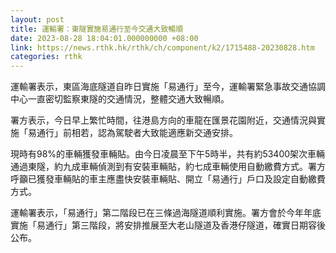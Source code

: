 ```yaml
---
layout: post
title: 運輸署：東隧實施易通行至今交通大致暢順
date: 2023-08-28 18:04:01.000000000 +08:00
link: https://news.rthk.hk/rthk/ch/component/k2/1715488-20230828.htm
categories: rthk
---
```


運輸署表示，東區海底隧道自昨日實施「易通行」至今，運輸署緊急事故交通協調中心一直密切監察東隧的交通情況，整體交通大致暢順。

署方表示，今日早上繁忙時間，往港島方向的車龍在匯景花園附近，交通情況與實施「易通行」前相若，認為駕駛者大致能適應新交通安排。

現時有98%的車輛獲發車輛貼。由今日凌晨至下午5時半，共有約53400架次車輛通過東隧，約九成車輛偵測到有安裝車輛貼，約七成車輛使用自動繳費方式。署方呼籲已獲發車輛貼的車主應盡快安裝車輛貼、開立「易通行」戶口及設定自動繳費方式。
 
運輸署表示，「易通行」第二階段已在三條過海隧道順利實施。署方會於今年年底實施「易通行」第三階段，將安排推展至大老山隧道及香港仔隧道，確實日期容後公布。
